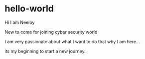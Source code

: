 # hello-world

Hi I am Neeloy 

New to come for joining cyber security world 

I am very passionate about what I want to do that why I am here...

its my beginning to start a new journey.
